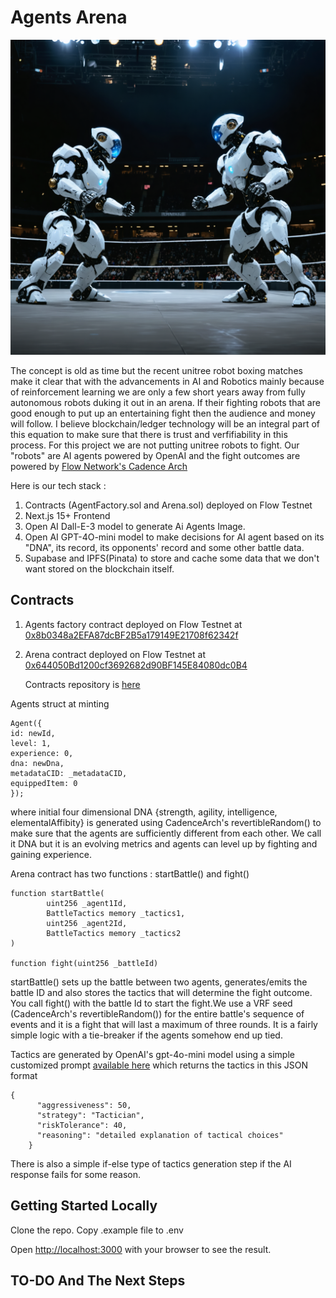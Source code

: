 # Agents Arena
<div align="center"><img src="https://github.com/rafat/agents-arena/blob/main/public/image.webp"  width="512" alt="WebP Image" /></div>


The concept is old as time but the recent unitree robot boxing matches make it clear that with the advancements in AI and Robotics mainly because of reinforcement learning we are only a few short years away from fully autonomous robots duking it out in an arena. If their fighting robots that are good enough to put up an entertaining fight then the audience and money will follow. I believe blockchain/ledger technology will be an integral part of this equation to make sure that there is trust and verfifiability in this process. For this project we are not putting unitree robots to fight. Our "robots" are AI agents powered by OpenAI and the fight outcomes are powered by [Flow Network's Cadence Arch](https://github.com/onflow/flips/blob/main/protocol/20231116-evm-support.md#cadence-arch)

Here is our tech stack : 
1. Contracts (AgentFactory.sol and Arena.sol) deployed on Flow Testnet
2. Next.js 15+ Frontend
3. Open AI Dall-E-3 model to generate Ai Agents Image.
4. Open AI GPT-4O-mini model to make decisions for AI agent based on its "DNA", its record, its opponents' record and some other battle data.
5. Supabase and IPFS(Pinata) to store and cache some data that we don't want stored on the blockchain itself.

## Contracts

1. Agents factory contract deployed on Flow Testnet at [0x8b0348a2EFA87dcBF2B5a179149E21708f62342f](https://evm-testnet.flowscan.io/address/0x8b0348a2EFA87dcBF2B5a179149E21708f62342f)
2. Arena contract deployed on Flow Testnet at [0x644050Bd1200cf3692682d90BF145E84080dc0B4](https://evm-testnet.flowscan.io/address/0x644050Bd1200cf3692682d90BF145E84080dc0B4)

   Contracts repository is [here](https://github.com/encoderafat/agents-arena-contracts)

Agents struct at minting
```
Agent({
id: newId,
level: 1,
experience: 0,
dna: newDna,
metadataCID: _metadataCID,
equippedItem: 0
});
```
where initial four dimensional DNA {strength, agility, intelligence, elementalAffibity} is generated using CadenceArch's revertibleRandom() to make sure that the agents are sufficiently different from each other. We call it DNA but it is an evolving metrics and agents can level up by fighting and gaining experience.

Arena contract has two functions : startBattle() and fight() 
```
function startBattle(
        uint256 _agent1Id,
        BattleTactics memory _tactics1,
        uint256 _agent2Id,
        BattleTactics memory _tactics2
)

function fight(uint256 _battleId)
```

startBattle() sets up the battle between two agents, generates/emits the battle ID and also stores the tactics that will determine the fight outcome. You call fight() with the battle Id to start the fight.We use a VRF seed (CadenceArch's revertibleRandom()) for the entire battle's sequence of events and it is a fight that will last a maximum of three rounds. It is a fairly simple logic with a tie-breaker if the agents somehow end up tied.
 
Tactics are generated by OpenAI's gpt-4o-mini model using a simple customized prompt [available here](https://github.com/rafat/agents-arena/blob/28c730f4cc09b44940d8ebf3f8080881529af1ac/lib/ai/strategy.ts#L53) which returns the tactics in this JSON format
```
{
      "aggressiveness": 50,
      "strategy": "Tactician",
      "riskTolerance": 40,
      "reasoning": "detailed explanation of tactical choices"
    }
```

There is also a simple if-else type of tactics generation step if the AI response fails for some reason.

## Getting Started Locally

Clone the repo. Copy .example file to .env

Open [http://localhost:3000](http://localhost:3000) with your browser to see the result.


## TO-DO And The Next Steps
